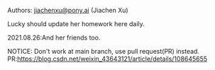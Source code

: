 Authors: jiachenxu@pony.ai (Jiachen Xu)

Lucky should update her homework here daily.

2021.08.26:And her friends too.

NOTICE: Don't work at main branch, use pull request(PR) instead.
PR:https://blog.csdn.net/weixin_43643121/article/details/108645655
